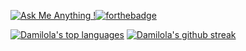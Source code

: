 [![Ask Me Anything !](https://img.shields.io/badge/Ask%20me-anything-1abc9c.svg)](https://GitHub.com/Naereen/ama)[![forthebadge](https://forthebadge.com/images/badges/60-percent-of-the-time-works-every-time.svg)](https://forthebadge.com)

[![Damilola's top languages](https://github-readme-stats.vercel.app/api/top-langs/?username=darmilola&theme=blue-green)](https://github.com/darmilola/github-readme-stats)
[![Damilola's github streak](https://github-readme-streak-stats.herokuapp.com/?user=darmilola&theme=blue-green)](https://github.com/darmilola/github-readme-streak-stats)


